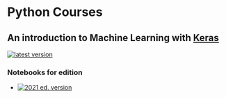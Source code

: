 # Python Courses

## An introduction to **Machine Learning** with [**Keras**](https://keras.io/)

[![latest version](https://img.shields.io/badge/binder-latest%20version-blue)](https://mybinder.org/v2/git/https%3A%2F%2Fgitlab.poul.org%2Fcorsi%2FPython%2Fkeras.git?filepath=index.ipynb) 

### Notebooks for edition

- [![2021 ed. version](https://img.shields.io/badge/binder-2021%20ed.-blue)](https://mybinder.org/v2/git/https%3A%2F%2Fgitlab.poul.org%2Fcorsi%2FPython%2Fkeras/2021?filepath=index.ipynb)

